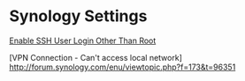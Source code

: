 # Synology Settings

[Enable SSH User Login Other Than Root](enable-ssh-user-login-other-than-root.md)

[VPN Connection - Can't access local network]
<http://forum.synology.com/enu/viewtopic.php?f=173&t=96351>
